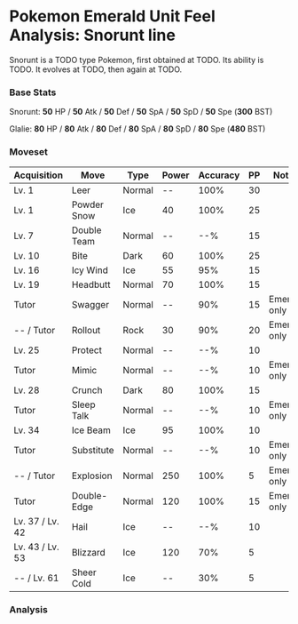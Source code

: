 # Pokemon Emerald Unit Feel Analysis: Snorunt line

Snorunt is a TODO type Pokemon, first obtained at TODO. Its ability is TODO. It evolves at TODO, then again at TODO.

### Base Stats

Snorunt: **50** HP / **50** Atk / **50** Def / **50** SpA / **50** SpD / **50** Spe (**300** BST)

Glalie: **80** HP / **80** Atk / **80** Def / **80** SpA / **80** SpD / **80** Spe (**480** BST)

### Moveset

|Acquisition    |Move       |Type  |Power|Accuracy|PP |Notes                    |
|---            |---        |---   |---  |---     |---|---                      |
|Lv. 1          |Leer       |Normal|--   |100%    |30 |                         |
|Lv. 1          |Powder Snow|Ice   |40   |100%    |25 |                         |
|Lv. 7          |Double Team|Normal|--   |--%     |15 |                         |
|Lv. 10         |Bite       |Dark  |60   |100%    |25 |                         |
|Lv. 16         |Icy Wind   |Ice   |55   |95%     |15 |                         |
|Lv. 19         |Headbutt   |Normal|70   |100%    |15 |                         |
|Tutor          |Swagger    |Normal|--   |90%     |15 |Emerald only             |
|-- / Tutor     |Rollout    |Rock  |30   |90%     |20 |Emerald only             |
|Lv. 25         |Protect    |Normal|--   |--%     |10 |                         |
|Tutor          |Mimic      |Normal|--   |--%     |10 |Emerald only             |
|Lv. 28         |Crunch     |Dark  |80   |100%    |15 |                         |
|Tutor          |Sleep Talk |Normal|--   |--%     |10 |Emerald only             |
|Lv. 34         |Ice Beam   |Ice   |95   |100%    |10 |                         |
|Tutor          |Substitute |Normal|--   |--%     |10 |Emerald only             |
|-- / Tutor     |Explosion  |Normal|250  |100%    |5  |Emerald only             |
|Tutor          |Double-Edge|Normal|120  |100%    |15 |Emerald only             |
|Lv. 37 / Lv. 42|Hail       |Ice   |--   |--%     |10 |                         |
|Lv. 43 / Lv. 53|Blizzard   |Ice   |120  |70%     |5  |                         |
|-- / Lv. 61    |Sheer Cold |Ice   |--   |30%     |5  |                         |

### Analysis